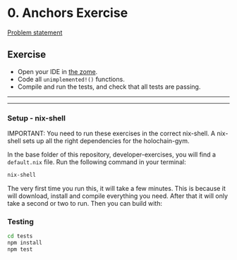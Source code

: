 # 0. Anchors Exercise

[Problem statement](https://holochain-gym.github.io/developers/intermediate/anchors/)

## Exercise

- Open your IDE in [the zome](/intermediate/0.anchors/zomes/exercise).
- Code all `unimplemented!()` functions.
- Compile and run the tests, and check that all tests are passing.

---

---

### Setup - nix-shell
IMPORTANT: You need to run these exercises in the correct nix-shell.
A nix-shell sets up all the right dependencies for the holochain-gym.

In the base folder of this repository, developer-exercises, you will find
a `default.nix` file. Run the following command in your terminal:

```bash
nix-shell
```
The very first time you run this, it will take a few minutes.
This is because it will download, install and compile everything you need. After that it will only take a second or two to run.
Then you can build with:


### Testing

```bash
cd tests
npm install
npm test
```
